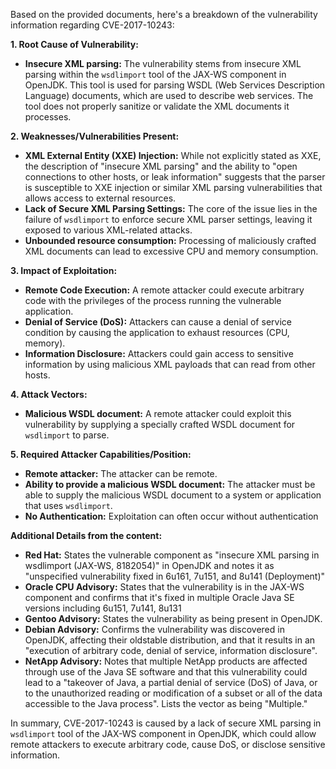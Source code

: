 Based on the provided documents, here's a breakdown of the vulnerability information regarding CVE-2017-10243:

**1. Root Cause of Vulnerability:**

- **Insecure XML parsing:** The vulnerability stems from insecure XML parsing within the `wsdlimport` tool of the JAX-WS component in OpenJDK. This tool is used for parsing WSDL (Web Services Description Language) documents, which are used to describe web services. The tool does not properly sanitize or validate the XML documents it processes.

**2. Weaknesses/Vulnerabilities Present:**

- **XML External Entity (XXE) Injection:** While not explicitly stated as XXE, the description of "insecure XML parsing" and the ability to "open connections to other hosts, or leak information" suggests that the parser is susceptible to XXE injection or similar XML parsing vulnerabilities that allows access to external resources.
- **Lack of Secure XML Parsing Settings:** The core of the issue lies in the failure of `wsdlimport` to enforce secure XML parser settings, leaving it exposed to various XML-related attacks.
- **Unbounded resource consumption:** Processing of maliciously crafted XML documents can lead to excessive CPU and memory consumption.

**3. Impact of Exploitation:**

- **Remote Code Execution:** A remote attacker could execute arbitrary code with the privileges of the process running the vulnerable application.
- **Denial of Service (DoS):** Attackers can cause a denial of service condition by causing the application to exhaust resources (CPU, memory).
- **Information Disclosure:** Attackers could gain access to sensitive information by using malicious XML payloads that can read from other hosts.

**4. Attack Vectors:**

- **Malicious WSDL document:** A remote attacker could exploit this vulnerability by supplying a specially crafted WSDL document for `wsdlimport` to parse.

**5. Required Attacker Capabilities/Position:**

- **Remote attacker:** The attacker can be remote.
- **Ability to provide a malicious WSDL document:** The attacker must be able to supply the malicious WSDL document to a system or application that uses `wsdlimport`.
- **No Authentication:** Exploitation can often occur without authentication

**Additional Details from the content:**

- **Red Hat:**  States the vulnerable component as "insecure XML parsing in wsdlimport (JAX-WS, 8182054)" in OpenJDK and notes it as "unspecified vulnerability fixed in 6u161, 7u151, and 8u141 (Deployment)"
- **Oracle CPU Advisory:** States that the vulnerability is in the JAX-WS component and confirms that it's fixed in multiple Oracle Java SE versions including 6u151, 7u141, 8u131
- **Gentoo Advisory:** States the vulnerability as being present in OpenJDK.
- **Debian Advisory:** Confirms the vulnerability was discovered in OpenJDK, affecting their oldstable distribution, and that it results in an "execution of arbitrary code, denial of service, information disclosure".
- **NetApp Advisory:** Notes that multiple NetApp products are affected through use of the Java SE software and that this vulnerability could lead to a "takeover of Java, a partial denial of service (DoS) of Java, or to the unauthorized reading or modification of a subset or all of the data accessible to the Java process". Lists the vector as being "Multiple."

In summary, CVE-2017-10243 is caused by a lack of secure XML parsing in `wsdlimport` tool of the JAX-WS component in OpenJDK, which could allow remote attackers to execute arbitrary code, cause DoS, or disclose sensitive information.